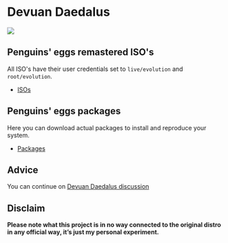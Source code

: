 # Devuan Daedalus
![](/img/devuan.svg)

## Penguins' eggs remastered ISO's
All ISO's have their user credentials set to ```live/evolution``` and ```root/evolution```.

* [ISOs](https://drive.google.com/drive/folders/1EIuPNQbQf6iw0VUOgDZ2EAVhlpPzGFhh)

## Penguins' eggs packages
Here you can download actual packages to install and reproduce your system.

* [Packages](https://penguins-eggs.net/basket/index.php?p=packages%2Fdebs)

## Advice

You can continue on [Devuan Daedalus discussion](https://github.com/pieroproietti/penguins-blog/discussions/29)

## Disclaim
__Please note what this project is in no way connected to the original distro in any official way, it’s just my personal experiment.__


